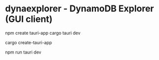 # dynaexplorer - DynamoDB Explorer (GUI client)


npm create tauri-app
cargo tauri dev

cargo create-tauri-app


npm run tauri dev





